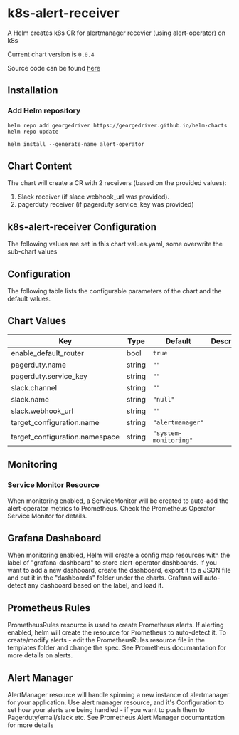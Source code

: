 k8s-alert-receiver
==================
A Helm creates k8s CR for alertmanager recevier (using alert-operator) on k8s

Current chart version is `0.0.4`

Source code can be found [here](https://github.com/georgedriver/helm-charts)

## Installation

### Add Helm repository

```shell
helm repo add georgedriver https://georgedriver.github.io/helm-charts
helm repo update
```

```shell
helm install --generate-name alert-operator
```


## Chart Content
The chart will create a CR with 2 receivers (based on the provided values):
1. Slack receiver (if slace webhook_url was provided).
2. pagerduty receiver (if pagerduty service_key was provided)

## k8s-alert-receiver Configuration
The following values are set in this chart values.yaml, some overwrite the sub-chart values

## Configuration

The following table lists the configurable parameters of the chart and the default values.

## Chart Values

| Key | Type | Default | Description |
|-----|------|---------|-------------|
| enable_default_router | bool | `true` |  |
| pagerduty.name | string | `""` |  |
| pagerduty.service_key | string | `""` |  |
| slack.channel | string | `""` |  |
| slack.name | string | `"null"` |  |
| slack.webhook_url | string | `""` |  |
| target_configuration.name | string | `"alertmanager"` |  |
| target_configuration.namespace | string | `"system-monitoring"` |  |

## Monitoring

### Service Monitor Resource
When monitoring enabled, a ServiceMonitor will be created to auto-add the alert-operator metrics to Prometheus. Check the Prometheus Operator Service Monitor for details.

## Grafana Dashaboard
When monitoring enabled, Helm will create a config map resources with the label of "grafana-dashboard" to store alert-operator dashboards.
If you want to add a new dashboard, create the dashboard, export it to a JSON file and put it in the "dashboards" folder under the charts.
Grafana will auto-detect any dashboard based on the label, and load it.

## Prometheus Rules
PrometheusRules resource is used to create Prometheus alerts. If alerting enabled, helm will create the resource for Prometheus to auto-detect it.
To create/modify alerts - edit the PrometheusRules resource file in the templates folder and change the spec. See Prometheus documantation for more details on alerts.

## Alert Manager
AlertManager resource will handle spinning a new instance of alertmanager for your application.
Use alert manager resource, and it's Configuration to set how your alerts are being handled - if you want to push them to Pagerduty/email/slack etc.
See Prometheus Alert Manager documantation for more details

